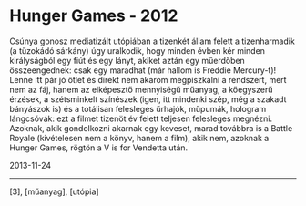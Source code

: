 # Hunger Games - 2012

Csúnya gonosz mediatizált utópiában a tizenkét állam felett a tizenharmadik (a tűzokádó sárkány) úgy uralkodik, hogy minden évben kér minden királyságból egy fiút és egy lányt, akiket aztán egy műerdőben összeengednek: csak egy maradhat (már hallom is Freddie Mercury-t)! Lenne itt pár jó ötlet és direkt nem akarom megpiszkálni a rendszert, mert nem az fáj, hanem az elképesztő mennyiségű műanyag, a kőegyszerű érzések, a szétsminkelt színészek (igen, itt mindenki szép, még a szakadt bányászok is) és a totálisan felesleges űrhajók, műpumák, hologram lángcsóvák: ezt a filmet tizenöt év felett teljesen felesleges megnézni. Azoknak, akik gondolkozni akarnak egy keveset, marad továbbra is a Battle Royale (kivételesen nem a könyv, hanem a film), akik nem, azoknak a Hunger Games, rögtön a V is for Vendetta után.

2013-11-24 

----

[3], [műanyag], [utópia]
